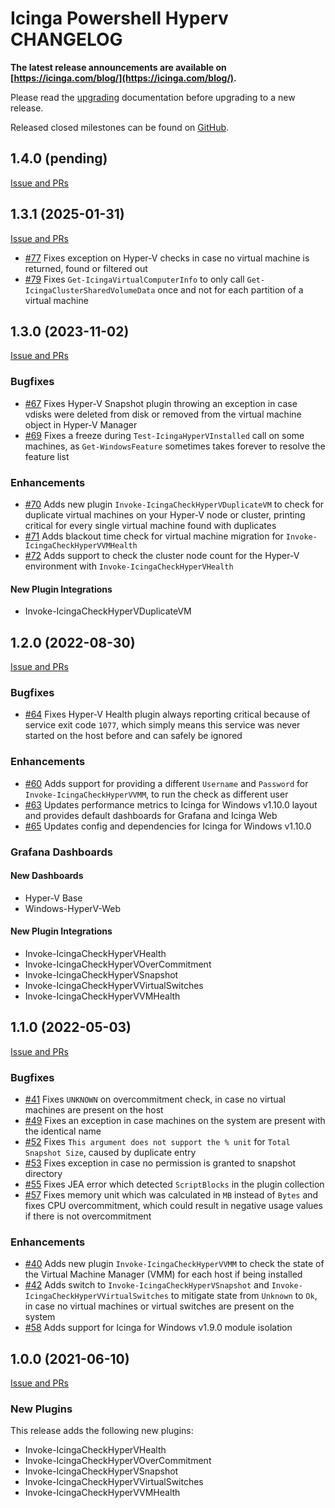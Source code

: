 # Icinga Powershell Hyperv CHANGELOG

**The latest release announcements are available on [https://icinga.com/blog/](https://icinga.com/blog/).**

Please read the [upgrading](30-Upgrading-Plugins.md)
documentation before upgrading to a new release.

Released closed milestones can be found on [GitHub](https://github.com/Icinga/icinga-powershell-hyperv/milestones?state=closed).

## 1.4.0 (pending)

[Issue and PRs](https://github.com/Icinga/icinga-powershell-hyperv/milestone/5?closed=1)

## 1.3.1 (2025-01-31)

[Issue and PRs](https://github.com/Icinga/icinga-powershell-hyperv/milestone/6?closed=1)

* [#77](https://github.com/Icinga/icinga-powershell-hyperv/issues/77) Fixes exception on Hyper-V checks in case no virtual machine is returned, found or filtered out
* [#79](https://github.com/Icinga/icinga-powershell-hyperv/pull/79) Fixes `Get-IcingaVirtualComputerInfo` to only call `Get-IcingaClusterSharedVolumeData` once and not for each partition of a virtual machine

## 1.3.0 (2023-11-02)

[Issue and PRs](https://github.com/Icinga/icinga-powershell-hyperv/milestone/4?closed=1)

### Bugfixes

* [#67](https://github.com/Icinga/icinga-powershell-hyperv/issues/67) Fixes Hyper-V Snapshot plugin throwing an exception in case vdisks were deleted from disk or removed from the virtual machine object in Hyper-V Manager
* [#69](https://github.com/Icinga/icinga-powershell-hyperv/issues/69) Fixes a freeze during `Test-IcingaHyperVInstalled` call on some machines, as `Get-WindowsFeature` sometimes takes forever to resolve the feature list

### Enhancements

* [#70](https://github.com/Icinga/icinga-powershell-hyperv/pull/70) Adds new plugin `Invoke-IcingaCheckHyperVDuplicateVM` to check for duplicate virtual machines on your Hyper-V node or cluster, printing critical for every single virtual machine found with duplicates
* [#71](https://github.com/Icinga/icinga-powershell-hyperv/pull/71) Adds blackout time check for virtual machine migration for `Invoke-IcingaCheckHyperVVMHealth`
* [#72](https://github.com/Icinga/icinga-powershell-hyperv/pull/72) Adds support to check the cluster node count for the Hyper-V environment with `Invoke-IcingaCheckHyperVHealth`

#### New Plugin Integrations

* Invoke-IcingaCheckHyperVDuplicateVM

## 1.2.0 (2022-08-30)

[Issue and PRs](https://github.com/Icinga/icinga-powershell-hyperv/milestone/3?closed=1)

### Bugfixes

* [#64](https://github.com/Icinga/icinga-powershell-hyperv/issues/64) Fixes Hyper-V Health plugin always reporting critical because of service exit code `1077`, which simply means this service was never started on the host before and can safely be ignored

### Enhancements

* [#60](https://github.com/Icinga/icinga-powershell-hyperv/issues/60) Adds support for providing a different `Username` and `Password` for `Invoke-IcingaCheckHyperVVMM`, to run the check as different user
* [#63](https://github.com/Icinga/icinga-powershell-hyperv/pull/63) Updates performance metrics to Icinga for Windows v1.10.0 layout and provides default dashboards for Grafana and Icinga Web
* [#65](https://github.com/Icinga/icinga-powershell-hyperv/pull/65) Updates config and dependencies for Icinga for Windows v1.10.0

### Grafana Dashboards

#### New Dashboards

* Hyper-V Base
* Windows-HyperV-Web

#### New Plugin Integrations

* Invoke-IcingaCheckHyperVHealth
* Invoke-IcingaCheckHyperVOverCommitment
* Invoke-IcingaCheckHyperVSnapshot
* Invoke-IcingaCheckHyperVVirtualSwitches
* Invoke-IcingaCheckHyperVVMHealth

## 1.1.0 (2022-05-03)

[Issue and PRs](https://github.com/Icinga/icinga-powershell-hyperv/milestone/2?closed=1)

### Bugfixes

* [#41](https://github.com/Icinga/icinga-powershell-hyperv/issues/41) Fixes `UNKNOWN` on overcommitment check, in case no virtual machines are present on the host
* [#49](https://github.com/Icinga/icinga-powershell-hyperv/issues/49) Fixes an exception in case machines on the system are present with the identical name
* [#52](https://github.com/Icinga/icinga-powershell-hyperv/issues/52) Fixes `This argument does not support the % unit` for `Total Snapshot Size`, caused by duplicate entry
* [#53](https://github.com/Icinga/icinga-powershell-hyperv/pull/53) Fixes exception in case no permission is granted to snapshot directory
* [#55](https://github.com/Icinga/icinga-powershell-hyperv/pull/55) Fixes JEA error which detected `ScriptBlocks` in the plugin collection
* [#57](https://github.com/Icinga/icinga-powershell-hyperv/pull/57) Fixes memory unit which was calculated in `MB` instead of `Bytes` and fixes CPU overcommitment, which could result in negative usage values if there is not overcommitment

### Enhancements

* [#40](https://github.com/Icinga/icinga-powershell-hyperv/issues/40) Adds new plugin `Invoke-IcingaCheckHyperVVMM` to check the state of the Virtual Machine Manager (VMM) for each host if being installed
* [#42](https://github.com/Icinga/icinga-powershell-hyperv/issues/42) Adds switch to `Invoke-IcingaCheckHyperVSnapshot` and `Invoke-IcingaCheckHyperVVirtualSwitches` to mitigate state from `Unknown` to `Ok`, in case no virtual machines or virtual switches are present on the system
* [#58](https://github.com/Icinga/icinga-powershell-hyperv/pull/58) Adds support for Icinga for Windows v1.9.0 module isolation

## 1.0.0 (2021-06-10)

[Issue and PRs](https://github.com/Icinga/icinga-powershell-hyperv/milestone/1?closed=1)

### New Plugins

This release adds the following new plugins:

* Invoke-IcingaCheckHyperVHealth
* Invoke-IcingaCheckHyperVOverCommitment
* Invoke-IcingaCheckHyperVSnapshot
* Invoke-IcingaCheckHyperVVirtualSwitches
* Invoke-IcingaCheckHyperVVMHealth
